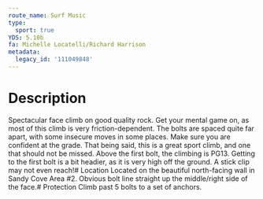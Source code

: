 ```yaml
---
route_name: Surf Music
type:
  sport: true
YDS: 5.10b
fa: Michelle Locatelli/Richard Harrison
metadata:
  legacy_id: '111049848'
---
```

# Description
Spectacular face climb on good quality rock. Get your mental game on, as most of this climb is very friction-dependent. The bolts are spaced quite far apart, with some insecure moves in some places. Make sure you are confident at the grade. That being said, this is a great sport climb, and one that should not be missed. Above the first bolt, the climbing is PG13. Getting to the first bolt is a bit headier, as it is very high off the ground. A stick clip may not even reach!# Location
Located on the beautiful north-facing wall in Sandy Cove Area #2. Obvious bolt line straight up the middle/right side of the face.# Protection
Climb past 5 bolts to a set of anchors.